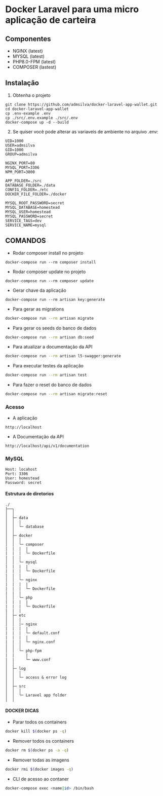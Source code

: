 # Docker Laravel para uma micro aplicação de carteira

## Componentes

- NGINX (latest)
- MYSQL (latest)
- PHP8.0-FPM (latest)
- COMPOSER (lastest)

## Instalação

1. Obtenha o projeto

```
git clone https://github.com/admsilva/docker-laravel-app-wallet.git
cd docker-laravel-app-wallet
cp .env-example .env
cp ./src/.env.example ./src/.env
docker-compose up -d --build
```

2. Se quiser você pode alterar as variaveis de ambiente no arquivo .env:

```
UID=1000
USER=admsilva
GID=1000
GROUP=admsilva

NGINX_PORT=80
MYSQL_PORT=3306
NPM_PORT=3000

APP_FOLDER=./src
DATABASE_FOLDER=./data
CONFIG_FOLDER=./etc
DOCKER_FILE_FOLDER=./docker

MYSQL_ROOT_PASSWORD=secret
MYSQL_DATABASE=homestead
MYSQL_USER=homestead
MYSQL_PASSWORD=secret
SERVICE_TAGS=dev
SERVICE_NAME=mysql
```

## COMANDOS

* Rodar composer install no projeto
```
docker-compose run --rm composer install
```

* Rodar composer update no projeto
```
docker-compose run --rm composer update
```

* Gerar chave da aplicação
```
docker-compose run --rm artisan key:generate
```

* Para gerar as migrations
```sh
docker-compose run --rm artisan migrate
```

* Para gerar os seeds do banco de dados
```sh
docker-compose run --rm artisan db:seed
```

* Para atualizar a documentação da API
```sh
docker-compose run --rm artisan l5-swagger:generate
```

* Para executar testes da aplicação
```sh
docker-compose run --rm artisan test
```

* Para fazer o reset do banco de dados
```sh
docker-compose run --rm artisan migrate:reset
```

### Acesso 

* A aplicação
```
http://localhost
```

* A Documentação da API
```
http://localhost/api/v1/documentation
```

### MySQL

```
Host: locahost
Port: 3306
User: homestead
Password: secret
```

#### Estrutura de diretorios

```
./
├──┐
│  │ 
│  ├─ data
│  │  │
│  │  └─ database
│  │ 
│  ├─ docker
│  │  │
│  │  └─ composer
|  |  |  |
|  |  |  └─ Dockerfile
|  |  |
│  │  └─ mysql
|  |  |  |
|  |  |  └─ Dockerfile
|  |  |
│  │  └─ nginx
|  |  |  |
|  |  |  └─ Dockerfile
|  |  |
│  │  └─ php
|  |  |  |
|  |  |  └─ Dockerfile
|  |  |
│  ├─ etc
│  │  │
│  │  |─ nginx
|  |  |  |
|  |  |  └─ default.conf
|  |  |  |
|  |  |  └─ nginx.conf
│  │  │
│  │  └─ php-fpm
|  |     |
|  |     └─ www.conf
│  │ 
│  ├─ log
│  │  │
│  │  └─ access & error log
│  │  
│  ├─ src
│  │  │
│  │  └─ Laravel app folder
│  │  
```

#### DOCKER DICAS

* Parar todos os containers
```sh
docker kill $(docker ps -q)
```
* Remover todos os containers
```sh
docker rm $(docker ps -a -q)
```
* Remover todas as imagens
```sh
docker rmi $(docker images -q)
```
* CLI de acesso ao contaner
```sh
docker-compose exec <name|id> /bin/bash
```